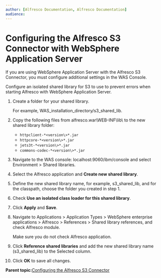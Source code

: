 ```yaml
---
author: [Alfresco Documentation, Alfresco Documentation]
audience: 
---
```


# Configuring the Alfresco S3 Connector with WebSphere Application Server

If you are using WebSphere Application Server with the Alfresco S3 Connector, you must configure additional settings in the WAS Console.

Configure an isolated shared library for S3 to use to prevent errors when starting Alfresco with WebSphere Application Server.

1.  Create a folder for your shared library.

    For example, WAS\_installation\_directory/s3\_shared\_lib.

2.  Copy the following files from alfresco.war\\WEB-INF\\lib\\ to the new shared library folder:

    -   `httpclient-*<version\>*.jar`
    -   `httpcore-*<version\>*.jar`
    -   `jets3t-*<version\>*.jar`
    -   `commons-codec-*<version\>*.jar`
3.  Navigate to the WAS console: localhost:9060/ibm/console and select Environment \> Shared libraries.

4.  Select the Alfresco application and **Create new shared library**.

5.  Define the new shared library name, for example, s3\_shared\_lib, and for the classpath, choose the folder you created in step 1.

6.  Check **Use an isolated class loader for this shared library**.

7.  Click **Apply** and **Save**.

8.  Navigate to Applications \> Application Types \> WebSphere enterprise applications \> Alfresco \> References \> Shared library references, and check Alfresco module.

    Make sure you do not check Alfresco application.

9.  Click **Reference shared libraries** and add the new shared library name \(s3\_shared\_lib\) to the Selected column.

10. Click **OK** to save all changes.


**Parent topic:**[Configuring the Alfresco S3 Connector](../tasks/S3-Content-Store-connection-config.md)

